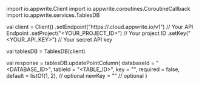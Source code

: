 import io.appwrite.Client
import io.appwrite.coroutines.CoroutineCallback
import io.appwrite.services.TablesDB

val client = Client()
    .setEndpoint("https://<REGION>.cloud.appwrite.io/v1") // Your API Endpoint
    .setProject("<YOUR_PROJECT_ID>") // Your project ID
    .setKey("<YOUR_API_KEY>") // Your secret API key

val tablesDB = TablesDB(client)

val response = tablesDB.updatePointColumn(
    databaseId = "<DATABASE_ID>",
    tableId = "<TABLE_ID>",
    key = "",
    required = false,
    default = listOf(1, 2), // optional
    newKey = "" // optional
)
